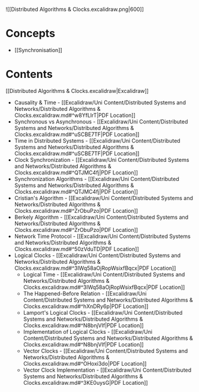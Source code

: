 ![[Distributed Algorithms & Clocks.excalidraw.png|600]]

# Concepts

- [[Synchronisation]]

# Contents

[[Distributed Algorithms & Clocks.excalidraw|Excalidraw]]

- Causality & Time - [[Excalidraw/Uni Content/Distributed Systems and Networks/Distributed Algorithms & Clocks.excalidraw.md#^w8YfLlrT|PDF Location]]
- Synchronous vs Asynchronous - [[Excalidraw/Uni Content/Distributed Systems and Networks/Distributed Algorithms & Clocks.excalidraw.md#^uSCBE7TF|PDF Location]]
- Time in Distributed Systems - [[Excalidraw/Uni Content/Distributed Systems and Networks/Distributed Algorithms & Clocks.excalidraw.md#^uSCBE7TF|PDF Location]]
- Clock Synchronization - [[Excalidraw/Uni Content/Distributed Systems and Networks/Distributed Algorithms & Clocks.excalidraw.md#^QTJMC4fj|PDF Location]]
- Synchronization Algorithms - [[Excalidraw/Uni Content/Distributed Systems and Networks/Distributed Algorithms & Clocks.excalidraw.md#^QTJMC4fj|PDF Location]]
- Cristian's Algorithm - [[Excalidraw/Uni Content/Distributed Systems and Networks/Distributed Algorithms & Clocks.excalidraw.md#^ZrObuPzo|PDF Location]]
- Berkely Algorithm - [[Excalidraw/Uni Content/Distributed Systems and Networks/Distributed Algorithms & Clocks.excalidraw.md#^ZrObuPzo|PDF Location]]
- Network Time Protocol - [[Excalidraw/Uni Content/Distributed Systems and Networks/Distributed Algorithms & Clocks.excalidraw.md#^50zVduTD|PDF Location]]
- Logical Clocks - [[Excalidraw/Uni Content/Distributed Systems and Networks/Distributed Algorithms & Clocks.excalidraw.md#^3lWq58aOjRopWsixfBqcx|PDF Location]]
	- Logical Time - [[Excalidraw/Uni Content/Distributed Systems and Networks/Distributed Algorithms & Clocks.excalidraw.md#^3lWq58aOjRopWsixfBqcx|PDF Location]]
	- The Happened-Before Relation - [[Excalidraw/Uni Content/Distributed Systems and Networks/Distributed Algorithms & Clocks.excalidraw.md#^hXnDRy6p|PDF Location]]
	- Lamport's Logical Clocks - [[Excalidraw/Uni Content/Distributed Systems and Networks/Distributed Algorithms & Clocks.excalidraw.md#^N8bnjVIf|PDF Location]]
	- Implementation of Logical Clocks - [[Excalidraw/Uni Content/Distributed Systems and Networks/Distributed Algorithms & Clocks.excalidraw.md#^N8bnjVIf|PDF Location]]
	- Vector Clocks - [[Excalidraw/Uni Content/Distributed Systems and Networks/Distributed Algorithms & Clocks.excalidraw.md#^OHoxi3do|PDF Location]]
	- Vector Clock Implementation - [[Excalidraw/Uni Content/Distributed Systems and Networks/Distributed Algorithms & Clocks.excalidraw.md#^3KE0uysG|PDF Location]]